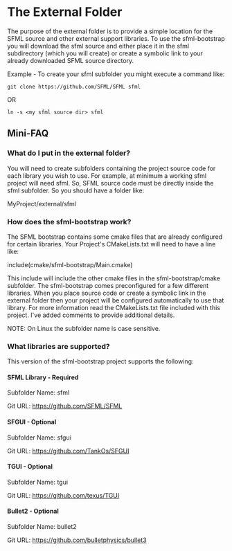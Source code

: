 # The External Folder

The purpose of the external folder is to provide a simple location for the SFML source and other external support libraries. To use the sfml-bootstrap you will download the sfml source and either place it in the sfml subdirectory (which you will create) or create a symbolic link to your already downloaded SFML source directory.

Example - To create your sfml subfolder you might execute a command like:

	git clone https://github.com/SFML/SFML sfml

OR

	ln -s <my sfml source dir> sfml

## Mini-FAQ

### What do I put in the external folder?

You will need to create subfolders containing the project source code for each library you wish to use. For example, at minimum a working sfml project will need sfml. So, SFML source code must be directly inside the sfml subfolder. So you should have a folder like:

MyProject/external/sfml

### How does the sfml-bootstrap work?

The SFML bootstrap contains some cmake files that are already configured for certain libraries. Your Project's CMakeLists.txt will need to have a line like:

include(cmake/sfml-bootstrap/Main.cmake)

This include will include the other cmake files in the sfml-bootstrap/cmake subfolder. The sfml-bootstrap comes preconfigured for a few different libraries. When you place source code or create a symbolic link in the external folder then your project will be configured automatically to use that library. For more information read the CMakeLists.txt file included with this project. I've added comments to provide additional details.

NOTE: On Linux the subfolder name is case sensitive.

### What libraries are supported?

This version of the sfml-bootstrap project supports the following:

#### SFML Library - Required

Subfolder Name: sfml

Git URL: https://github.com/SFML/SFML

#### SFGUI - Optional

Subfolder Name: sfgui

Git URL: https://github.com/TankOs/SFGUI

#### TGUI - Optional

Subfolder Name: tgui

Git URL: https://github.com/texus/TGUI

#### Bullet2 - Optional

Subfolder Name: bullet2

Git URL: https://github.com/bulletphysics/bullet3
